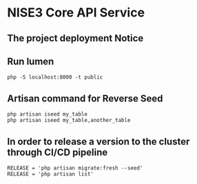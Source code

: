 # NISE3 Core API Service

## The project deployment Notice 

## Run lumen
```shell
php -S localhost:8000 -t public
```
## Artisan command for Reverse Seed
```shell
php artisan iseed my_table
php artisan iseed my_table,another_table
```
## In order to release a version to the cluster through CI/CD pipeline
```shell
RELEASE = 'php artisan migrate:fresh --seed'
RELEASE = 'php artisan list'
```

